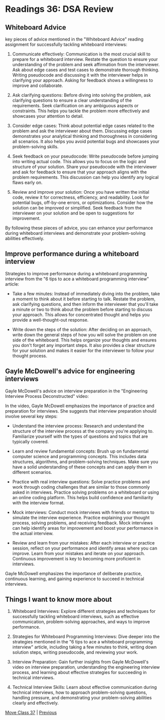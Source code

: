 # Readings 36: DSA Review

## Whiteboard Advice

key pieces of advice mentioned in the "Whiteboard Advice" reading assignment for successfully tackling whiteboard interviews:

1. Communicate effectively: Communication is the most crucial skill to prepare for a whiteboard interview. Restate the question to ensure your understanding of the problem and seek affirmation from the interviewer. Ask about edge cases and test cases to demonstrate thorough thinking. Writing pseudocode and discussing it with the interviewer helps in clarifying your approach. Asking for feedback shows a willingness to improve and collaborate.

2. Ask clarifying questions: Before diving into solving the problem, ask clarifying questions to ensure a clear understanding of the requirements. Seek clarification on any ambiguous aspects or constraints. This helps you tackle the problem more effectively and showcases your attention to detail.

3. Consider edge cases: Think about potential edge cases related to the problem and ask the interviewer about them. Discussing edge cases demonstrates your analytical thinking and thoroughness in considering all scenarios. It also helps you avoid potential bugs and showcases your problem-solving skills.

4. Seek feedback on your pseudocode: Write pseudocode before jumping into writing actual code. This allows you to focus on the logic and structure of your solution. Share your pseudocode with the interviewer and ask for feedback to ensure that your approach aligns with the problem requirements. This discussion can help you identify any logical flaws early on.

5. Review and improve your solution: Once you have written the initial code, review it for correctness, efficiency, and readability. Look for potential bugs, off-by-one errors, or optimizations. Consider how the solution can be improved or simplified. Seek feedback from the interviewer on your solution and be open to suggestions for improvement.

By following these pieces of advice, you can enhance your performance during whiteboard interviews and demonstrate your problem-solving abilities effectively.

## Improve performance during a whiteboard interview

Strategies to improve performance during a whiteboard programming interview from the "6 tips to ace a whiteboard programming interview" article:

- Take a few minutes: Instead of immediately diving into the problem, take a moment to think about it before starting to talk. Restate the problem, ask clarifying questions, and then inform the interviewer that you'll take a minute or two to think about the problem before starting to discuss your approach. This allows for concentrated thought and helps you provide a well-thought-out response.

- Write down the steps of the solution: After deciding on an approach, write down the general steps of how you will solve the problem on one side of the whiteboard. This helps organize your thoughts and ensures you don't forget any important steps. It also provides a clear structure for your solution and makes it easier for the interviewer to follow your thought process.

## Gayle McDowell's advice for engineering interviews

Gayle McDowell's advice on interview preparation in the "Engineering Interview Process Deconstructed" video:

In the video, Gayle McDowell emphasizes the importance of practice and preparation for interviews. She suggests that interview preparation should involve several key steps:

- Understand the interview process: Research and understand the structure of the interview process at the company you're applying to. Familiarize yourself with the types of questions and topics that are typically covered.

- Learn and review fundamental concepts: Brush up on fundamental computer science and programming concepts. This includes data structures, algorithms, and problem-solving techniques. Make sure you have a solid understanding of these concepts and can apply them in different scenarios.

- Practice with real interview questions: Solve practice problems and work through coding challenges that are similar to those commonly asked in interviews. Practice solving problems on a whiteboard or using an online coding platform. This helps build confidence and familiarity with the interview format.

- Mock interviews: Conduct mock interviews with friends or mentors to simulate the interview experience. Practice explaining your thought process, solving problems, and receiving feedback. Mock interviews can help identify areas for improvement and boost your performance in the actual interview.

- Review and learn from your mistakes: After each interview or practice session, reflect on your performance and identify areas where you can improve. Learn from your mistakes and iterate on your approach. Continuous improvement is key to becoming more proficient in interviews.

Gayle McDowell emphasizes the importance of deliberate practice, continuous learning, and gaining experience to succeed in technical interviews.

## Things I want to know more about

1. Whiteboard Interviews: Explore different strategies and techniques for successfully tackling whiteboard interviews, such as effective communication, problem-solving approaches, and ways to improve performance.

2. Strategies for Whiteboard Programming Interviews: Dive deeper into the strategies mentioned in the "6 tips to ace a whiteboard programming interview" article, including taking a few minutes to think, writing down solution steps, writing pseudocode, and reviewing your work.

3. Interview Preparation: Gain further insights from Gayle McDowell's video on interview preparation, understanding the engineering interview process, and learning about effective strategies for succeeding in technical interviews.

4. Technical Interview Skills: Learn about effective communication during technical interviews, how to approach problem-solving questions, handling pressure, and demonstrating your problem-solving abilities clearly and effectively.

[Move Class 37](./Class37.md) | [Previous](./Class36.md)
